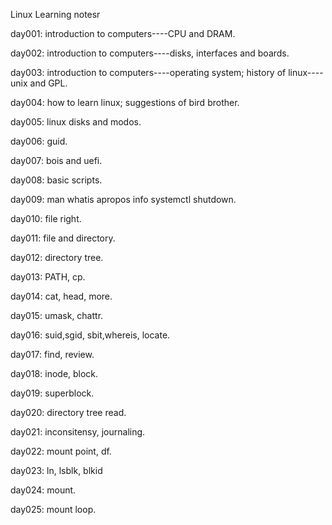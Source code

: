 Linux Learning notesr

day001: introduction to computers----CPU and DRAM.

day002: introduction to computers----disks, interfaces and boards.

day003: introduction to computers----operating system; history of linux----unix and GPL.

day004: how to learn linux; suggestions of bird brother.

day005: linux disks and modos.

day006: guid.

day007: bois and uefi.

day008: basic scripts.

day009: man whatis apropos info systemctl  shutdown.

day010: file right.

day011: file and directory.

day012: directory tree.

day013: PATH, cp.

day014: cat, head, more.

day015: umask, chattr.

day016: suid,sgid, sbit,whereis, locate.

day017: find, review.

day018: inode, block.

day019: superblock.

day020: directory tree read.

day021: inconsitensy, journaling.

day022: mount point, df.

day023: ln, lsblk, blkid

day024: mount.

day025: mount loop.